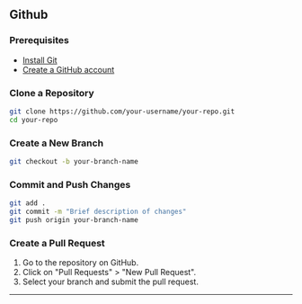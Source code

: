 ## Github

### Prerequisites
- [Install Git](https://git-scm.com/book/en/v2/Getting-Started-Installing-Git)
- [Create a GitHub account](https://github.com/)

### Clone a Repository
```bash
git clone https://github.com/your-username/your-repo.git
cd your-repo
```

### Create a New Branch
```bash
git checkout -b your-branch-name
```

### Commit and Push Changes
```bash
git add .
git commit -m "Brief description of changes"
git push origin your-branch-name
```

### Create a Pull Request
1. Go to the repository on GitHub.
2. Click on "Pull Requests" > "New Pull Request".
3. Select your branch and submit the pull request.

---
